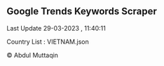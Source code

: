 

## Google Trends Keywords Scraper 
 
Last Update 29-03-2023 , 11:40:11

Country List :
VIETNAM.json



© Abdul Muttaqin 
